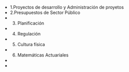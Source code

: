 - 1.Proyectos de desarrollo y Administración de proyetos
- 2.Presupuestos de Sector Público
- 3. Planificación
- 4. Regulación
- 5. Cultura física
- 6. Matemáticas Actuariales
-
-